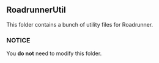 ## RoadrunnerUtil

This folder contains a bunch of utility files for Roadrunner.

### NOTICE

You **do not** need to modify this folder.